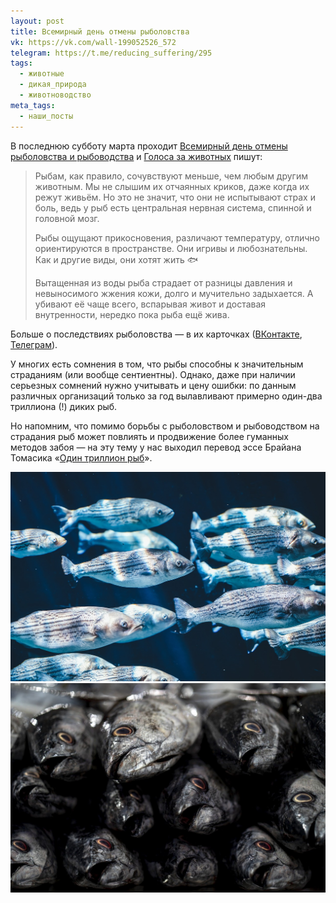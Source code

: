 ```yaml
---
layout: post
title: Всемирный день отмены рыболовства
vk: https://vk.com/wall-199052526_572
telegram: https://t.me/reducing_suffering/295
tags:
  - животные
  - дикая_природа
  - животноводство
meta_tags:
  - наши_посты
---
```

В последнюю субботу марта проходит [Всемирный день отмены рыболовства и рыбоводства](https://end-of-fishing.org/) и [Голоса за животных](https://voicesforanimals.ru) пишут:

>Рыбам, как правило, сочувствуют меньше, чем любым другим животным. Мы не слышим их отчаянных криков, даже когда их режут живьём. Но это не значит, что они не испытывают страх и боль, ведь у рыб есть центральная нервная система, спинной и головной мозг.
>
>Рыбы ощущают прикосновения, различают температуру, отлично ориентируются в пространстве. Они игривы и любознательны. Как и другие виды, они хотят жить 🐟
>
>Вытащенная из воды рыба страдает от разницы давления и невыносимого жжения кожи, долго и мучительно задыхается. А убивают её чаще всего, вспарывая живот и доставая внутренности, нередко пока рыба ещё жива.

Больше о последствиях рыболовства — в их карточках ([ВКонтакте](https://vk.com/wall-30456083_48421), [Телеграм](https://t.me/voicesforanimals/1365)).

У многих есть сомнения в том, что рыбы способны к значительным страданиям (или вообще сентиентны). Однако, даже при наличии серьезных сомнений нужно учитывать и цену ошибки: по данным различных организаций только за год вылавливают примерно один-два триллиона (!) диких рыб.

Но напомним, что помимо борьбы с рыболовством и рыбоводством на страдания рыб может повлиять и продвижение более гуманных методов забоя — на эту тему у нас выходил перевод эссе Брайана Томасика «[Один триллион рыб](346.html)».

![](assets/images/wall/fish-1839706_1280.jpg)
![](assets/images/wall/fish-7910906_1280.jpg)
